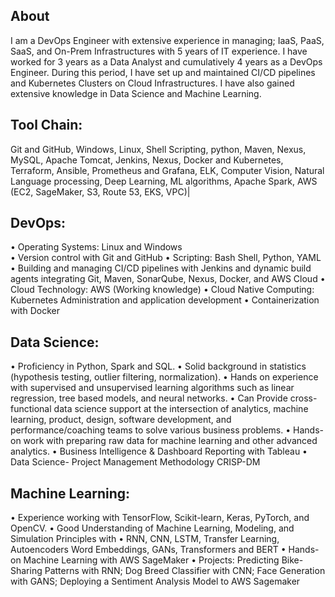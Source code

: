 ## About
I am a DevOps Engineer with extensive experience in managing; IaaS, PaaS, SaaS, and On-Prem Infrastructures with 5 years of IT experience. I have worked for 3 years as a Data Analyst and cumulatively 4 years as a DevOps Engineer. During this period, I have set up and maintained CI/CD pipelines and Kubernetes Clusters on Cloud Infrastructures. I have also gained extensive knowledge in Data Science and Machine Learning.

## Tool Chain:
Git and GitHub, Windows, Linux, Shell Scripting, python, Maven, Nexus, MySQL,  Apache Tomcat, Jenkins, Nexus, Docker and Kubernetes, Terraform, Ansible,  Prometheus and Grafana, ELK, Computer Vision, Natural Language processing, Deep Learning, ML algorithms, Apache Spark, AWS (EC2, SageMaker, S3, Route 53, EKS, VPC)|
## DevOps:                 
•	Operating Systems: Linux and Windows                  
•	Version control with Git and GitHub
•	Scripting: Bash Shell, Python, YAML
•	Building and managing CI/CD pipelines with Jenkins and dynamic build agents integrating Git, Maven, SonarQube, Nexus, Docker, and AWS Cloud
•	Cloud Technology: AWS (Working knowledge)
•	Cloud Native Computing: Kubernetes Administration and application development
•	Containerization with Docker
## Data Science: 
•	Proficiency in Python, Spark and SQL.
•	Solid background in statistics (hypothesis testing, outlier filtering, normalization).
•	Hands on experience with supervised and unsupervised learning algorithms such as linear regression, tree based models, and neural networks.
•	Can Provide cross-functional data science support at the intersection of analytics, machine learning, product, design, software development, and performance/coaching teams to solve various business problems.
•	Hands-on work with preparing raw data for machine learning and other advanced analytics.
•	Business Intelligence & Dashboard Reporting with Tableau
•	Data Science- Project Management Methodology CRISP-DM
##  Machine Learning:
•	Experience working with TensorFlow, Scikit-learn, Keras, PyTorch, and OpenCV.
•	Good Understanding of Machine Learning, Modeling, and Simulation Principles with
•	RNN, CNN, LSTM, Transfer Learning, Autoencoders Word Embeddings, GANs, Transformers and BERT
•	Hands-on Machine Learning with AWS SageMaker
•	Projects: Predicting Bike-Sharing Patterns with RNN; Dog Breed Classifier with CNN; Face Generation with GANS; Deploying a Sentiment Analysis Model to AWS Sagemaker







